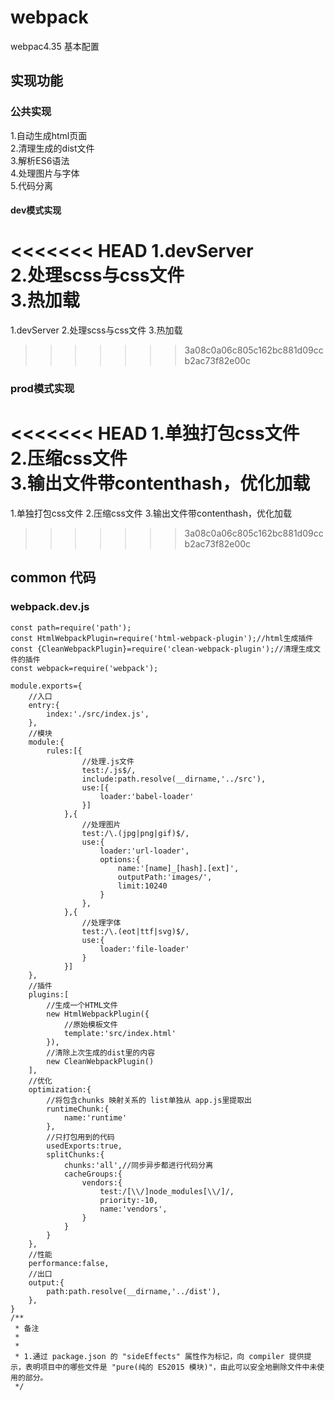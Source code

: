 # webpack
webpac4.35 基本配置



## 实现功能

### 公共实现
1.自动生成html页面    
2.清理生成的dist文件    
3.解析ES6语法    
4.处理图片与字体    
5.代码分离 

#### dev模式实现

<<<<<<< HEAD
1.devServer    
2.处理scss与css文件    
3.热加载      
=======
1.devServer
2.处理scss与css文件
3.热加载   
>>>>>>> 3a08c0a06c805c162bc881d09ccb2ac73f82e00c


### prod模式实现

<<<<<<< HEAD
1.单独打包css文件    
2.压缩css文件   
3.输出文件带contenthash，优化加载        
=======
1.单独打包css文件
2.压缩css文件
3.输出文件带contenthash，优化加载
>>>>>>> 3a08c0a06c805c162bc881d09ccb2ac73f82e00c




## common 代码

### webpack.dev.js
```
const path=require('path');
const HtmlWebpackPlugin=require('html-webpack-plugin');//html生成插件
const {CleanWebpackPlugin}=require('clean-webpack-plugin');//清理生成文件的插件
const webpack=require('webpack');

module.exports={
	//入口
	entry:{
		index:'./src/index.js',
	},
	//模块
	module:{
		rules:[{
				//处理.js文件
				test:/.js$/,
				include:path.resolve(__dirname,'../src'),
				use:[{
					loader:'babel-loader'
				}]
			},{
				//处理图片
				test:/\.(jpg|png|gif)$/,
				use:{
					loader:'url-loader',
					options:{
						name:'[name]_[hash].[ext]',
						outputPath:'images/',
						limit:10240
					}
				},
			},{
				//处理字体
				test:/\.(eot|ttf|svg)$/,
				use:{
					loader:'file-loader'
				}
			}]
	},
	//插件
	plugins:[
		//生成一个HTML文件
		new HtmlWebpackPlugin({
			//原始模板文件
			template:'src/index.html'
		}),
		//清除上次生成的dist里的内容
		new CleanWebpackPlugin()
	],
	//优化
	optimization:{
		//将包含chunks 映射关系的 list单独从 app.js里提取出
		runtimeChunk:{
			name:'runtime'
		},
		//只打包用到的代码
		usedExports:true,
		splitChunks:{
			chunks:'all',//同步异步都进行代码分离
			cacheGroups:{
				vendors:{
					test:/[\\/]node_modules[\\/]/,
					priority:-10,
					name:'vendors',
				}
			}
		}
	},
	//性能
	performance:false,
	//出口
	output:{
		path:path.resolve(__dirname,'../dist'),
	},
}
/**
 * 备注
 *
 *
 * 1.通过 package.json 的 "sideEffects" 属性作为标记，向 compiler 提供提示，表明项目中的哪些文件是 "pure(纯的 ES2015 模块)"，由此可以安全地删除文件中未使用的部分。
 */
```



